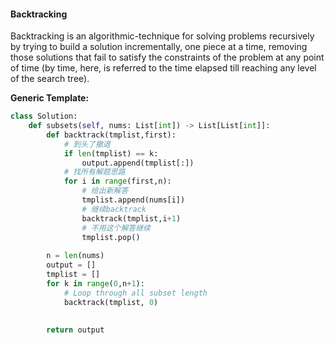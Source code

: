#### Backtracking 


Backtracking is an algorithmic-technique for solving problems recursively by trying to build a solution incrementally, one piece at a time, removing those solutions that fail to satisfy the constraints of the problem at any point of time (by time, here, is referred to the time elapsed till reaching any level of the search tree).

**Generic Template:**

```python
class Solution:
    def subsets(self, nums: List[int]) -> List[List[int]]:
        def backtrack(tmplist,first):
          	# 到头了撤退
            if len(tmplist) == k:
                output.append(tmplist[:])
            # 找所有解题思路
            for i in range(first,n):
              	# 给出新解答
                tmplist.append(nums[i])
                # 继续backtrack
                backtrack(tmplist,i+1)
                # 不用这个解答继续
                tmplist.pop()
        
        n = len(nums)
        output = []
        tmplist = []
        for k in range(0,n+1):
            # Loop through all subset length 
            backtrack(tmplist, 0)
            
        
        return output 

```

